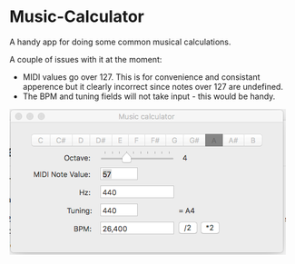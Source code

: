 # Music-Calculator

A handy app for doing some common musical calculations. 

A couple of issues with it at the moment: 
 - MIDI values go over 127. This is for convenience and consistant apperence but it clearly incorrect since notes over 127 are undefined. 
 - The BPM and tuning fields will not take input - this would be handy. 

![alt tag](https://raw.githubusercontent.com/larzeitlin/Music-Calculator/master/screenshot3%20mc.tiff)
